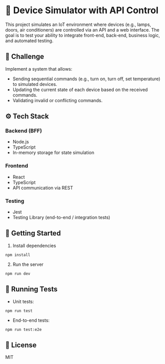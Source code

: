 # 🔌 Device Simulator with API Control

This project simulates an IoT environment where devices (e.g., lamps, doors, air conditioners) are controlled via an API and a web interface. The goal is to test your ability to integrate front-end, back-end, business logic, and automated testing.

## 🧠 Challenge

Implement a system that allows:

- Sending sequential commands (e.g., turn on, turn off, set temperature) to simulated devices.
- Updating the current state of each device based on the received commands.
- Validating invalid or conflicting commands.

## ⚙️ Tech Stack

### Backend (BFF)

- Node.js
- TypeScript
- In-memory storage for state simulation

### Frontend

- React
- TypeScript
- API communication via REST

### Testing

- Jest
- Testing Library (end-to-end / integration tests)

## 🚀 Getting Started

1. Install dependencies

```
npm install
```

2. Run the server

```
npm run dev
```

## 🧪 Running Tests

- Unit tests:

```
npm run test
```

- End-to-end tests:

```
npm run test:e2e
```

## 📄 License

MIT
